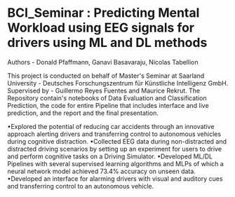 # BCI_Seminar : Predicting Mental Workload using EEG signals for drivers using ML and DL methods

Authors - Donald Pfaffmann, Ganavi Basavaraju, Nicolas Tabellion

This project is conducted on behalf of Master's Seminar at Saarland University - Deutsches Forschungszentrum für Künstliche Intelligenz GmbH.
Supervised by - Guillermo Reyes Fuentes and Maurice Rekrut. 
The Repository contain's notebooks of Data Evaluation and Classification Prediction, the code for entire Pipeline that includes interface and live prediction, and the report and the final presentation.

•Explored the potential of reducing car accidents through an innovative approach alerting drivers and transferring control to autonomous vehicles during cognitive distraction.
•Collected EEG data during non-distracted and distracted driving scenarios by setting up an experiment for users to drive and perform cognitive tasks on a Driving Simulator.
•Developed ML/DL Pipelines with several supervised learning algorithms and MLPs of which a neural network model achieved 73.4% accuracy on unseen data.
•Developed an interface for alarming drivers with visual and auditory cues and transferring control to an autonomous vehicle.

